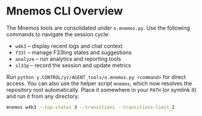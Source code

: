 # Mnemos CLI Overview

The Mnemos tools are consolidated under `o.mnemos.py`. Use the following commands to navigate the session cycle:

- `w4k3` – display recent logs and chat context
- `f33l` – manage F33ling states and suggestions
- `analyze` – run analytics and reporting tools
- `sl33p` – record the session and update metrics

Run `python y.CONTROL/yz/AGENT_tools/o.mnemos.py <command>` for direct access.
You can also use the helper script `mnemos`, which now resolves the repository
root automatically. Place it somewhere in your `PATH` (or symlink it) and run it
from any directory:

```bash
mnemos w4k3 --top-states 3 --transitions --transitions-limit 2
```
